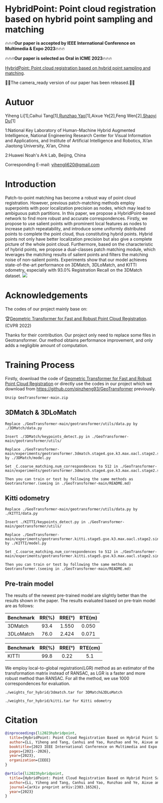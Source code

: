 # HybridPoint: Point cloud registration based on hybrid point sampling and matching

🔥🔥🔥**Our paper is accepted by IEEE International Conference on Multimedia & Expo 2023**🔥🔥🔥

🔥🔥🔥**Our paper is selected as Oral in ICME 2023**🔥🔥🔥

[HybridPoint: Point cloud registration based on hybrid point sampling and matching](https://arxiv.org/abs/2303.16526).

🚀🚀The camera_ready version of our paper has been released.🚀🚀
# Autuor
Yiheng Li[1],Caihui Tang[1],[Runzhao Yao](https://scholar.google.com.sg/citations?user=udCF7q4AAAAJ)[1],Aixue Ye[2],Feng Wen[2],[Shaoyi Du](https://scholar.google.com.hk/citations?user=r2bk4sQAAAAJ)[1]

1:National Key Laboratory of Human-Machine Hybrid Augmented Intelligence,
  National Engineering Research Center for Visual Information and Applications,
  and Institute of Artificial Intelligence and Robotics, 
  Xi’an Jiaotong University, Xi’an, China
  
2:Huawei Noah's Ark Lab, Beijing, China

Corresponding E-mail: yihengli620@gmail.com
# Introduction
Patch-to-point matching has become a robust way of point cloud registration. However, previous patch-matching methods employ superpoints with poor localization precision as nodes, which may lead to ambiguous patch partitions. In this paper, we propose a HybridPoint-based network to find more robust and accurate correspondences. Firstly, we propose to use salient points with prominent local features as nodes to increase patch repeatability, and introduce some uniformly distributed points to complete the point cloud, thus constituting hybrid points. Hybrid points not only have better localization precision but also give a complete picture of the whole point cloud. Furthermore, based on the characteristic of hybrid points, we propose a dual-classes patch matching module, which leverages the matching results of salient points and filters the matching noise of non-salient points. Experiments show that our model achieves state-of-the-art performance on 3DMatch, 3DLoMatch, and KITTI odometry, especially with 93.0% Registration Recall on the 3DMatch dataset.
![](assert/overview.png)

# Acknowledgements
The codes of our project mainly base on:

🏆[Geometric Transformer for Fast and Robust Point Cloud Registration](https://github.com/qinzheng93/GeoTransformer). (CVPR 2022)

Thanks for their contribution. Our project only need to replace some files in Geotransformer. Our method obtains performance improvement, and only adds a negligible amount of computation.

# Training Process
Firstly, download the code of [Geometric Transformer for Fast and Robust Point Cloud Registration](https://github.com/qinzheng93/GeoTransformer) or directly use the codes in our project which we download from https://github.com/qinzheng93/GeoTransformer previously.
```
Unzip GeoTransformer-main.zip
```
## 3DMatch & 3DLoMatch
```
Replace ./GeoTransformer-main/geotransformer/utils/data.py by ./3DMatch/data.py

Insert ./3DMatch/keypoints_detect.py in ./GeoTransformer-main/geotransformer/utils/

Replace ./GeoTransformer-main/experiments/geotransformer.3dmatch.stage4.gse.k3.max.oacl.stage2.sinkhorn/model.py by ./3DMatch/model.py

Set _C.coarse_matching.num_correspondences to 512 in ./GeoTransformer-main/experiments/geotransformer.3dmatch.stage4.gse.k3.max.oacl.stage2.sinkhorn/config.py

Then you can train or test by following the same methods as Geotransformer.(seeing in ./GeoTransformer-main/README.md)
```
## Kitti odometry
```
Replace ./GeoTransformer-main/geotransformer/utils/data.py by ./KITTI/data.py

Insert ./KITTI/keypoints_detect.py in ./GeoTransformer-main/geotransformer/utils/

Replace ./GeoTransformer-main/experiments/geotransformer.kitti.stage5.gse.k3.max.oacl.stage2.sinkhorn/model.py by ./KITTI/model.py

Set _C.coarse_matching.num_correspondences to 512 in ./GeoTransformer-main/experiments/geotransformer.kitti.stage5.gse.k3.max.oacl.stage2.sinkhorn/config.py

Then you can train or test by following the same methods as Geotransformer.(seeing in ./GeoTransformer-main/README.md)
```
## Pre-train model
The results of the newest pre-trained model are slightly better than the results shown in the paper.
The results evaluated based on pre-train model are as follows:

| Benchmark |  RR(%)  |  RRE(°)   |  RTE(m)   |
| :-------- | :---: | :---: | :---: |
| 3DMatch   | 93.4  | 1.550  | 0.050  |
| 3DLoMatch | 76.0  | 2.424  | 0.071  |

| Benchmark |  RR(%)  |  RRE(°)   |  RTE(cm)   |
| :-------- | :---: | :---: | :---: |
| KITTI   | 99.8  | 0.22  | 5.1  |

We employ local-to-global registration(LGR) method as an estimator of the transformation matrix instead of RANSAC, as LGR is a faster and more robust method than RANSAC. For all the method, we use 1000 correspondences for evaluation.

```
./weights_for_hybrid/3dmatch.tar for 3DMatch&3DLoMatch

./weights_for_hybrid/kitti.tar for Kitti odometry
```
# Citation
```bibtex
@inproceedings{li2023hybridpoint,
  title={HybridPoint: Point Cloud Registration Based on Hybrid Point Sampling and Matching},
  author={Li, Yiheng and Tang, Canhui and Yao, Runzhao and Ye, Aixue and Wen, Feng and Du, Shaoyi},
  booktitle={2023 IEEE International Conference on Multimedia and Expo (ICME)},
  pages={2021--2026},
  year={2023},
  organization={IEEE}
}
```
```bibtex
@article{li2023hybridpoint,
  title={HybridPoint: Point Cloud Registration Based on Hybrid Point Sampling and Matching},
  author={Li, Yiheng and Tang, Canhui and Yao, Runzhao and Ye, Aixue and Wen, Feng and Du, Shaoyi},
  journal={arXiv preprint arXiv:2303.16526},
  year={2023}
}
```
